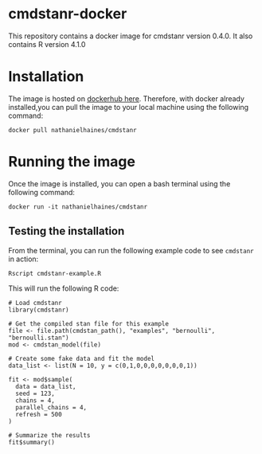 # cmdstanr-docker
This repository contains a docker image for cmdstanr version 0.4.0. It also contains R version 4.1.0

# Installation
The image is hosted on [dockerhub here](https://hub.docker.com/repository/docker/nathanielhaines/cmdstanr). Therefore, with docker already installed,you can pull the image to your local machine using the following command:

`docker pull nathanielhaines/cmdstanr`

# Running the image
Once the image is installed, you can open a bash terminal using the following command: 

`docker run -it nathanielhaines/cmdstanr`

## Testing the installation
From the terminal, you can run the following example code to see `cmdstanr` in action:

```
Rscript cmdstanr-example.R
```

This will run the following R code:

```
# Load cmdstanr
library(cmdstanr)

# Get the compiled stan file for this example
file <- file.path(cmdstan_path(), "examples", "bernoulli", "bernoulli.stan")
mod <- cmdstan_model(file)

# Create some fake data and fit the model
data_list <- list(N = 10, y = c(0,1,0,0,0,0,0,0,0,1))

fit <- mod$sample(
  data = data_list,
  seed = 123,
  chains = 4,
  parallel_chains = 4,
  refresh = 500
)

# Summarize the results
fit$summary()
```   
